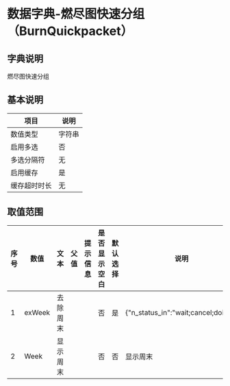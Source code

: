 # 数据字典-燃尽图快速分组（BurnQuickpacket）
## 字典说明
燃尽图快速分组

## 基本说明
| 项目 | 说明 |
| ---- | ---- |
| 数值类型 | 字符串 |
| 启用多选 | 否 |
| 多选分隔符 | 无 |
| 启用缓存 | 是 |
| 缓存超时时长 | 无 |

## 取值范围
| 序号 | 数值 | 文本 | 父值 | 提示信息 | 是否显示空白 | 默认选择 | 说明 |
| ---- | ---- | ---- | ---- | ---- | ---- | ---- | ---- |
| 1 | exWeek | 去除周末 |  |  | 否 | 是 | {"n_status_in":"wait;cancel;doing"} |
| 2 | Week | 显示周末 |  |  | 否 | 否 | 显示周末 |

